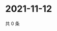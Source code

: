 # 2021-11-12

共 0 条

<!-- BEGIN WEIBO -->
<!-- 最后更新时间 Fri Nov 12 2021 16:17:25 GMT+0800 (China Standard Time) -->

<!-- END WEIBO -->
